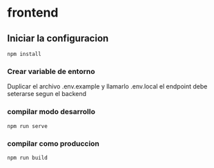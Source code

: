 # frontend

## Iniciar la configuracion
```
npm install
```

### Crear variable de entorno

Duplicar el archivo .env.example  y llamarlo .env.local el endpoint debe seterarse segun el backend


### compilar modo desarrollo
```
npm run serve
```

### compilar como produccion
```
npm run build
```


